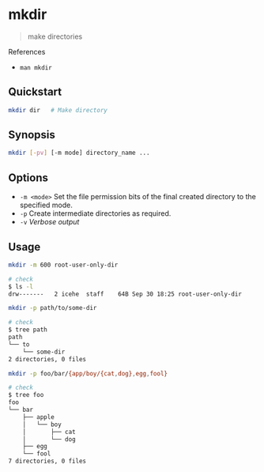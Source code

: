 # mkdir

> make directories

References

* `man mkdir`

## Quickstart

```bash
mkdir dir   # Make directory
```

## Synopsis

```bash
mkdir [-pv] [-m mode] directory_name ...
```

## Options

* `-m <mode>` Set the file permission bits of the final created directory to the specified mode.
* `-p` Create intermediate directories as required.
* `-v` _Verbose output_

## Usage

```bash
mkdir -m 600 root-user-only-dir

# check
$ ls -l
drw-------   2 icehe  staff    64B Sep 30 18:25 root-user-only-dir
```

```bash
mkdir -p path/to/some-dir

# check
$ tree path
path
└── to
    └── some-dir
2 directories, 0 files
```

```bash
mkdir -p foo/bar/{app/boy/{cat,dog},egg,fool}

# check
$ tree foo
foo
└── bar
    ├── apple
    │   └── boy
    │       ├── cat
    │       └── dog
    ├── egg
    └── fool
7 directories, 0 files
```

